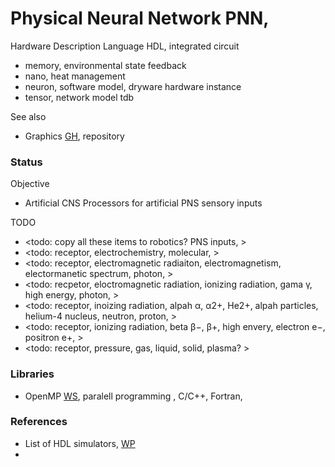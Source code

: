 # Physical Neural Network PNN, 

Hardware Description Language HDL, integrated circuit

* memory, environmental state feedback
* nano, heat management
* neuron, software model, dryware hardware instance
* tensor, network model tdb

See also
* Graphics [GH](https://github.com/YorkEarwaker/Graphics/tree/main), repository

### Status

Objective
* Artificial CNS Processors for artificial PNS sensory inputs

TODO
* <todo: copy all these items to robotics? PNS inputs, >
* <todo: receptor, electrochemistry, molecular, >
* <todo: receptor, electromagnetic radiaiton, electromagnetism, electormanetic spectrum, photon, >
* <todo: recpetor, eloctromagnetic radiation, ionizing radiation, gama γ, high energy, photon, >
* <todo: receptor, inoizing radiation, alpah α, α2+, He2+, alpah particles, helium-4 nucleus, neutron, proton, >
* <todo: receptor, ionizing radiation, beta β−, β+, high envery, electron e−, positron e+, >
* <todo: receptor, pressure, gas, liquid, solid, plasma? >

### Libraries
* OpenMP [WS](https://www.openmp.org/), paralell programming , C/C++, Fortran, 

### References
* List of HDL simulators, [WP](https://en.wikipedia.org/wiki/List_of_HDL_simulators)
* 
